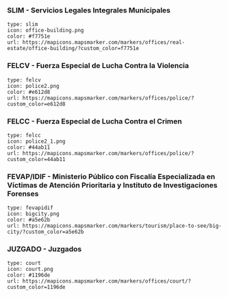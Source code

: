
### SLIM - Servicios Legales Integrales Municipales

```
type: slim
icon: office-building.png
color: #f7751e
url: https://mapicons.mapsmarker.com/markers/offices/real-estate/office-building/?custom_color=f7751e
```

### FELCV - Fuerza Especial de Lucha Contra la Violencia

```
type: felcv
icon: police2.png
color: #e612d8
url: https://mapicons.mapsmarker.com/markers/offices/police/?custom_color=e612d8
```

### FELCC - Fuerza Especial de Lucha Contra el Crimen

```
type: felcc
icon: police2_1.png
color: #44ab11
url: https://mapicons.mapsmarker.com/markers/offices/police/?custom_color=44ab11
```

### FEVAP/IDIF - Ministerio Público con Fiscalía Especializada en Víctimas de Atención Prioritaria y Instituto de Investigaciones Forenses

```
type: fevapidif
icon: bigcity.png
color: #a5e62b
url: https://mapicons.mapsmarker.com/markers/tourism/place-to-see/big-city/?custom_color=a5e62b
```

### JUZGADO - Juzgados

```
type: court
icon: court.png
color: #1196de
url: https://mapicons.mapsmarker.com/markers/offices/court/?custom_color=1196de
```

